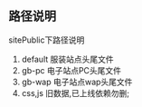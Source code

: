 ## 路径说明
sitePublic下路径说明

1. default 服装站点头尾文件
2. gb-pc   电子站点PC头尾文件
3. gb-wap  电子站点wap头尾文件
4. css,js  旧数据,已上线依赖勿删;

